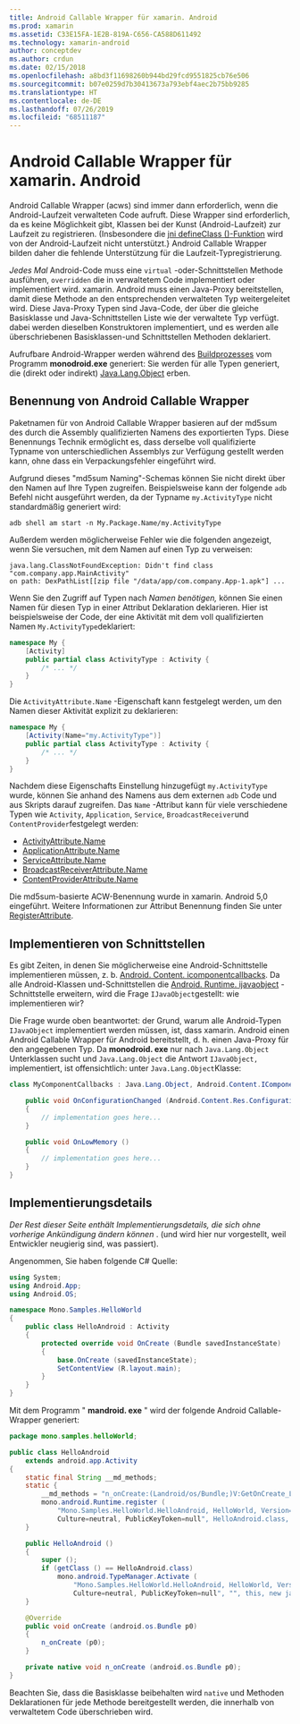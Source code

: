 ```yaml
---
title: Android Callable Wrapper für xamarin. Android
ms.prod: xamarin
ms.assetid: C33E15FA-1E2B-819A-C656-CA588D611492
ms.technology: xamarin-android
author: conceptdev
ms.author: crdun
ms.date: 02/15/2018
ms.openlocfilehash: a8bd3f11698260b944bd29fcd9551825cb76e506
ms.sourcegitcommit: b07e0259d7b30413673a793ebf4aec2b75bb9285
ms.translationtype: HT
ms.contentlocale: de-DE
ms.lasthandoff: 07/26/2019
ms.locfileid: "68511187"
---
```

# <a name="android-callable-wrappers-for-xamarinandroid"></a>Android Callable Wrapper für xamarin. Android

Android Callable Wrapper (acws) sind immer dann erforderlich, wenn die Android-Laufzeit verwalteten Code aufruft. Diese Wrapper sind erforderlich, da es keine Möglichkeit gibt, Klassen bei der Kunst (Android-Laufzeit) zur Laufzeit zu registrieren. (Insbesondere die [jni defineClass ()-Funktion](http://docs.oracle.com/javase/1.5.0/docs/guide/jni/spec/functions.html#wp15986) wird von der Android-Laufzeit nicht unterstützt.} Android Callable Wrapper bilden daher die fehlende Unterstützung für die Laufzeit-Typregistrierung. 

*Jedes Mal* Android-Code muss eine `virtual` -oder-Schnittstellen Methode ausführen, `overridden` die in verwaltetem Code implementiert oder implementiert wird. xamarin. Android muss einen Java-Proxy bereitstellen, damit diese Methode an den entsprechenden verwalteten Typ weitergeleitet wird. Diese Java-Proxy Typen sind Java-Code, der über die gleiche Basisklasse und Java-Schnittstellen Liste wie der verwaltete Typ verfügt. dabei werden dieselben Konstruktoren implementiert, und es werden alle überschriebenen Basisklassen-und Schnittstellen Methoden deklariert. 

Aufrufbare Android-Wrapper werden während des [Buildprozesses](~/android/deploy-test/building-apps/build-process.md) vom Programm **monodroid.exe** generiert: Sie werden für alle Typen generiert, die (direkt oder indirekt) [Java.Lang.Object](xref:Java.Lang.Object) erben. 



## <a name="android-callable-wrapper-naming"></a>Benennung von Android Callable Wrapper

Paketnamen für von Android Callable Wrapper basieren auf der md5sum des durch die Assembly qualifizierten Namens des exportierten Typs. Diese Benennungs Technik ermöglicht es, dass derselbe voll qualifizierte Typname von unterschiedlichen Assemblys zur Verfügung gestellt werden kann, ohne dass ein Verpackungsfehler eingeführt wird. 

Aufgrund dieses "md5sum Naming"-Schemas können Sie nicht direkt über den Namen auf Ihre Typen zugreifen. Beispielsweise kann der folgende `adb` Befehl nicht ausgeführt werden, da der Typname `my.ActivityType` nicht standardmäßig generiert wird: 

```shell
adb shell am start -n My.Package.Name/my.ActivityType
```

Außerdem werden möglicherweise Fehler wie die folgenden angezeigt, wenn Sie versuchen, mit dem Namen auf einen Typ zu verweisen:

```shell
java.lang.ClassNotFoundException: Didn't find class "com.company.app.MainActivity"
on path: DexPathList[[zip file "/data/app/com.company.App-1.apk"] ...
```

Wenn Sie den Zugriff auf Typen nach *Namen benötigen,* können Sie einen Namen für diesen Typ in einer Attribut Deklaration deklarieren. Hier ist beispielsweise der Code, der eine Aktivität mit dem voll qualifizierten Namen `My.ActivityType`deklariert:

```csharp
namespace My {
    [Activity]
    public partial class ActivityType : Activity {
        /* ... */
    }
}
```

Die `ActivityAttribute.Name` -Eigenschaft kann festgelegt werden, um den Namen dieser Aktivität explizit zu deklarieren: 

```csharp
namespace My {
    [Activity(Name="my.ActivityType")]
    public partial class ActivityType : Activity {
        /* ... */
    }
}
```

Nachdem diese Eigenschafts Einstellung hinzugefügt `my.ActivityType` wurde, können Sie anhand des Namens aus dem externen `adb` Code und aus Skripts darauf zugreifen. Das `Name` -Attribut kann für viele verschiedene Typen wie `Activity`, `Application`, `Service`, `BroadcastReceiver`und `ContentProvider`festgelegt werden: 

-   [ActivityAttribute.Name](xref:Android.App.ActivityAttribute.Name)
-   [ApplicationAttribute.Name](xref:Android.App.ApplicationAttribute.Name)
-   [ServiceAttribute.Name](xref:Android.App.ServiceAttribute.Name)
-   [BroadcastReceiverAttribute.Name](xref:Android.Content.BroadcastReceiverAttribute.Name)
-   [ContentProviderAttribute.Name](xref:Android.Content.ContentProviderAttribute.Name)

Die md5sum-basierte ACW-Benennung wurde in xamarin. Android 5,0 eingeführt. Weitere Informationen zur Attribut Benennung finden Sie unter [RegisterAttribute](xref:Android.Runtime.RegisterAttribute). 



## <a name="implementing-interfaces"></a>Implementieren von Schnittstellen

Es gibt Zeiten, in denen Sie möglicherweise eine Android-Schnittstelle implementieren müssen, z. b. [Android. Content. icomponentcallbacks](xref:Android.Content.IComponentCallbacks). Da alle Android-Klassen und-Schnittstellen die [Android. Runtime. ijavaobject](xref:Android.Runtime.IJavaObject) -Schnittstelle erweitern, wird die Frage `IJavaObject`gestellt: wie implementieren wir? 

Die Frage wurde oben beantwortet: der Grund, warum alle Android-Typen `IJavaObject` implementiert werden müssen, ist, dass xamarin. Android einen Android Callable Wrapper für Android bereitstellt, d. h. einen Java-Proxy für den angegebenen Typ. Da **monodroid. exe** nur nach `Java.Lang.Object` Unterklassen sucht und `Java.Lang.Object` die Antwort `IJavaObject,` implementiert, ist offensichtlich: unter `Java.Lang.Object`Klasse: 

```csharp
class MyComponentCallbacks : Java.Lang.Object, Android.Content.IComponentCallbacks {

    public void OnConfigurationChanged (Android.Content.Res.Configuration newConfig)
    {
        // implementation goes here...
    } 

    public void OnLowMemory ()
    {
        // implementation goes here...
    }
}
```


## <a name="implementation-details"></a>Implementierungsdetails

*Der Rest dieser Seite enthält Implementierungsdetails, die sich ohne vorherige Ankündigung ändern können* . (und wird hier nur vorgestellt, weil Entwickler neugierig sind, was passiert). 

Angenommen, Sie haben folgende C# Quelle:

```csharp
using System;
using Android.App;
using Android.OS;

namespace Mono.Samples.HelloWorld
{
    public class HelloAndroid : Activity
    {
        protected override void OnCreate (Bundle savedInstanceState)
        {
            base.OnCreate (savedInstanceState);
            SetContentView (R.layout.main);
        }
    }
}
```

Mit dem Programm " **mandroid. exe** " wird der folgende Android Callable-Wrapper generiert: 

```java
package mono.samples.helloWorld;

public class HelloAndroid
    extends android.app.Activity
{
    static final String __md_methods;
    static {
        __md_methods = "n_onCreate:(Landroid/os/Bundle;)V:GetOnCreate_Landroid_os_Bundle_Handler\n" + "";
        mono.android.Runtime.register (
            "Mono.Samples.HelloWorld.HelloAndroid, HelloWorld, Version=1.0.0.0, 
            Culture=neutral, PublicKeyToken=null", HelloAndroid.class, __md_methods);
    }

    public HelloAndroid ()
    {
        super ();
        if (getClass () == HelloAndroid.class)
            mono.android.TypeManager.Activate (
                "Mono.Samples.HelloWorld.HelloAndroid, HelloWorld, Version=1.0.0.0, 
                Culture=neutral, PublicKeyToken=null", "", this, new java.lang.Object[] {  });
    }

    @Override
    public void onCreate (android.os.Bundle p0)
    {
        n_onCreate (p0);
    }

    private native void n_onCreate (android.os.Bundle p0);
}
```

Beachten Sie, dass die Basisklasse beibehalten wird `native` und Methoden Deklarationen für jede Methode bereitgestellt werden, die innerhalb von verwaltetem Code überschrieben wird. 
